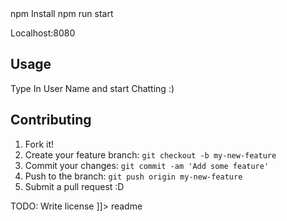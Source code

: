 <snippet>
  <content><![CDATA[
# ${1:Project Name}
Its a simple chat using Reactjs and Pubnub!
## Installation
Install node

  npm Install
  npm run start

  Localhost:8080

## Usage
Type In User Name and start Chatting :)

## Contributing
1. Fork it!
2. Create your feature branch: `git checkout -b my-new-feature`
3. Commit your changes: `git commit -am 'Add some feature'`
4. Push to the branch: `git push origin my-new-feature`
5. Submit a pull request :D

TODO: Write license
]]></content>
  <tabTrigger>readme</tabTrigger>
</snippet>
